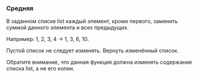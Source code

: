 ### Средняя

В заданном списке list каждый элемент, кроме первого, заменить
суммой данного элемента и всех предыдущих.

Например: 1, 2, 3, 4 -> 1, 3, 6, 10.

Пустой список не следует изменять. Вернуть изменённый список.

Обратите внимание, что данная функция должна изменять содержание
списка list, а не его копии.